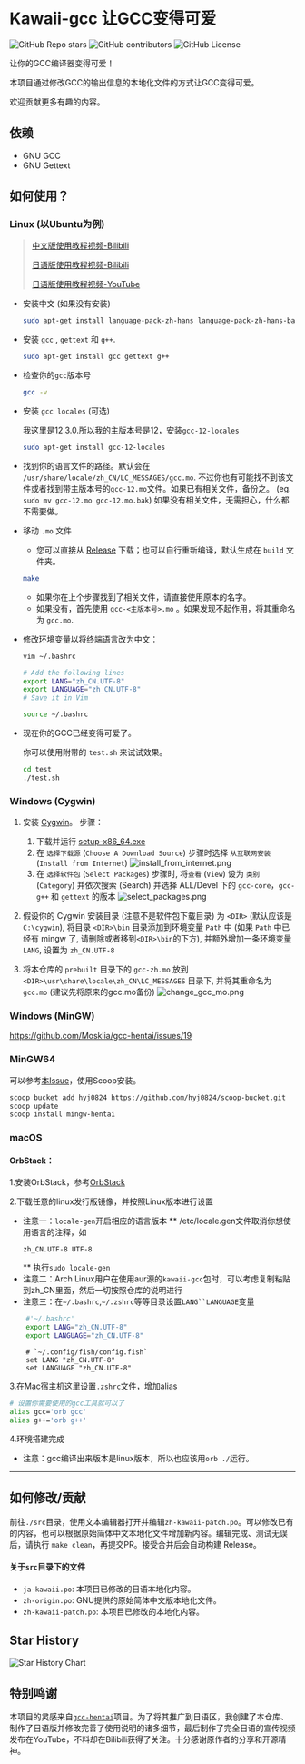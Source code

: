# Kawaii-gcc 让GCC变得可爱

![GitHub Repo stars](https://img.shields.io/github/stars/Bill-Haku/kawaii-gcc) ![GitHub contributors](https://img.shields.io/github/contributors/Bill-Haku/kawaii-gcc) ![GitHub License](https://img.shields.io/github/license/Bill-Haku/kawaii-gcc)

让你的GCC编译器变得可爱！

本项目通过修改GCC的输出信息的本地化文件的方式让GCC变得可爱。

欢迎贡献更多有趣的内容。

## 依赖
- GNU GCC
- GNU Gettext

## 如何使用？
### Linux (以Ubuntu为例)

> [中文版使用教程视频-Bilibili](https://www.bilibili.com/video/BV1gC4y1P7t3/)
>
> [日语版使用教程视频-Bilibili](https://www.bilibili.com/video/BV1Wg4y1X74a/)
>
> [日语版使用教程视频-YouTube](https://youtu.be/ASWBU8HhvY0)

- 安装中文 (如果没有安装)

    ```bash
    sudo apt-get install language-pack-zh-hans language-pack-zh-hans-base
    ```

- 安装 `gcc` ,  `gettext` 和 `g++`.

    ```bash
    sudo apt-get install gcc gettext g++
    ```

- 检查你的`gcc`版本号

    ```bash
    gcc -v
    ```

- 安装 `gcc locales` (可选)

    我这里是12.3.0.所以我的主版本号是12，安装`gcc-12-locales`

    ```bash
    sudo apt-get install gcc-12-locales
    ```

- 找到你的语言文件的路径。默认会在 `/usr/share/locale/zh_CN/LC_MESSAGES/gcc.mo`. 不过你也有可能找不到该文件或者找到带主版本号的`gcc-12.mo`文件。如果已有相关文件，备份之。 (eg. `sudo mv gcc-12.mo gcc-12.mo.bak`) 如果没有相关文件，无需担心，什么都不需要做。

- 移动 `.mo` 文件

    - 您可以直接从 [Release](https://github.com/Bill-Haku/kawaii-gcc/releases) 下载；也可以自行重新编译，默认生成在 `build` 文件夹。

    ```bash
    make
    ```
    - 如果你在上个步骤找到了相关文件，请直接使用原本的名字。
    - 如果没有，首先使用 `gcc-<主版本号>.mo` 。如果发现不起作用，将其重命名为 `gcc.mo`.

- 修改环境变量以将终端语言改为中文：

    ```bash
    vim ~/.bashrc

    # Add the following lines
    export LANG="zh_CN.UTF-8"
    export LANGUAGE="zh_CN.UTF-8"
    # Save it in Vim

    source ~/.bashrc
    ```

- 现在你的GCC已经变得可爱了。

    你可以使用附带的 `test.sh` 来试试效果。

    ```bash
    cd test
    ./test.sh
    ```

### Windows (Cygwin)

1. 安装 [Cygwin](https://www.cygwin.com/)。
   步骤：
    1. 下载并运行 [setup-x86_64.exe](https://www.cygwin.com/setup-x86_64.exe)
    2. 在 `选择下载源` (`Choose A Download Source`) 步骤时选择 `从互联网安装` (`Install from Internet`)
    ![install_from_internet.png](img/install_from_internet.png)
    3. 在 `选择软件包` (`Select Packages`) 步骤时, 将`查看` (`View`) 设为 `类别` (`Category`) 并依次搜索 (Search) 并选择 ALL/Devel 下的 `gcc-core`，`gcc-g++` 和 `gettext` 的版本
    ![select_packages.png](img/select_packages.png)

2. 假设你的 Cygwin 安装目录 (注意不是软件包下载目录) 为 `<DIR>` (默认应该是 `C:\cygwin`), 将目录 `<DIR>\bin` 目录添加到环境变量 `Path` 中 (如果 `Path` 中已经有 mingw 了, 请删除或者移到`<DIR>\bin`的下方), 并额外增加一条环境变量 `LANG`, 设置为 `zh_CN.UTF-8`

3. 将本仓库的 `prebuilt` 目录下的 `gcc-zh.mo` 放到 `<DIR>\usr\share\locale\zh_CN\LC_MESSAGES` 目录下, 并将其重命名为 `gcc.mo` (建议先将原来的gcc.mo备份)
    ![change_gcc_mo.png](img/change_gcc_mo.png)

### Windows (MinGW)

https://github.com/Mosklia/gcc-hentai/issues/19

### MinGW64

可以参考[本Issue](https://github.com/Bill-Haku/kawaii-gcc/issues/25)，使用Scoop安装。

```bash
scoop bucket add hyj0824 https://github.com/hyj0824/scoop-bucket.git
scoop update
scoop install mingw-hentai
```

### macOS
#### OrbStack：
1.安装OrbStack，参考[OrbStack](https://docs.orbstack.dev/quick-start)

2.下载任意的linux发行版镜像，并按照Linux版本进行设置
* 注意一：`locale-gen`开启相应的语言版本
    ** /etc/locale.gen文件取消你想使用语言的注释，如
    ```/etc/locale.gen
    zh_CN.UTF-8 UTF-8
    ```
    ** 执行`sudo locale-gen`
* 注意二：Arch Linux用户在使用aur源的`kawaii-gcc`包时，可以考虑复制粘贴到zh_CN里面，然后一切按照仓库的说明进行
* 注意三：在`~/.bashrc`,`~/.zshrc`等等目录设置`LANG``LANGUAGE`变量
```bash
    #'~/.bashrc'
    export LANG="zh_CN.UTF-8"
    export LANGUAGE="zh_CN.UTF-8"
```
```fish
    # `~/.config/fish/config.fish`
    set LANG "zh_CN.UTF-8"
    set LANGUAGE "zh_CN.UTF-8"
```
3.在Mac宿主机这里设置`.zshrc`文件，增加alias
```zsh
# 设置你需要使用的gcc工具就可以了
alias gcc='orb gcc'
alias g++='orb g++'
```
4.环境搭建完成
* 注意：gcc编译出来版本是linux版本，所以也应该用`orb ./`运行。
---

## 如何修改/贡献

前往`./src`目录，使用文本编辑器打开并编辑`zh-kawaii-patch.po`。可以修改已有的内容，也可以根据原始简体中文本地化文件增加新内容。编辑完成、测试无误后，请执行 `make clean`，再提交PR。接受合并后会自动构建 Release。

#### 关于`src`目录下的文件

- `ja-kawaii.po`: 本项目已修改的日语本地化内容。
- `zh-origin.po`: GNU提供的原始简体中文版本地化文件。
- `zh-kawaii-patch.po`: 本项目已修改的本地化内容。

## Star History

![Star History Chart](https://api.star-history.com/svg?repos=Bill-Haku/kawaii-gcc&type=Date)

## 特别鸣谢

本项目的灵感来自[`gcc-hentai`](https://github.com/Mosklia/gcc-hentai)项目。为了将其推广到日语区，我创建了本仓库、制作了日语版并修改完善了使用说明的诸多细节，最后制作了完全日语的宣传视频发布在YouTube，不料却在Bilibili获得了关注。十分感谢原作者的分享和开源精神。
